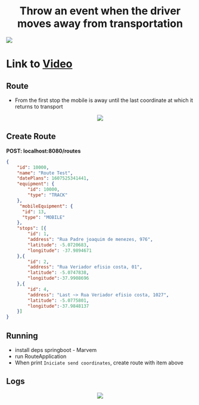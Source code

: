 
<p align='center'>
  <h1 align='center'>Throw an event when the driver moves away from transportation</h1>
 <img src='https://user-images.githubusercontent.com/28990749/102723069-6de4e600-42ba-11eb-965f-e820d4af9b30.png'/>
</p>

# Link to [Video](https://drive.google.com/file/d/1Bc3mNn3ICHl9qxEheRoLu8bH-6IRSg55/view?usp=sharing)

## Route

- From the first stop the mobile is away until the last coordinate at which it returns to transport

<p align='center'>
 <img src='https://user-images.githubusercontent.com/28990749/102723107-b8fef900-42ba-11eb-8e4f-001f89da5ae0.png'/>
</p>

## Create Route 

**POST: localhost:8080/routes**
```json
{
    "id": 10000,
    "name": "Route Test",
    "datePlans": 1607525341441,
    "equipment": {
        "id": 10000,
        "type": "TRACK"
    },
	 "mobileEquipment": {
      "id": 13,
      "type": "MOBILE"
    },
    "stops": [{
        "id": 1,
        "address": "Rua Padre joaquim de menezes, 976",
        "latitude": -5.0720683,
        "longitude": -37.9894671
    },{
        "id": 2,
        "address": "Rua Veriador efisio costa, 01",
        "latitude": -5.0747838,
        "longitude":-37.9908696
    },{
        "id": 4,
        "address": "Last ~> Rua Veriador efisio costa, 1027",
        "latitude": -5.0775801,
        "longitude":-37.9848137
    }]
}

```

## Running 

- install deps springboot - Marvem
- run RouteApplication
- When print `Iniciate send coordinates`, create route with item above

## Logs

<p align='center'>
 <img src='https://user-images.githubusercontent.com/28990749/102723122-da5fe500-42ba-11eb-941d-a0ae49786c54.png'/>
</p>


